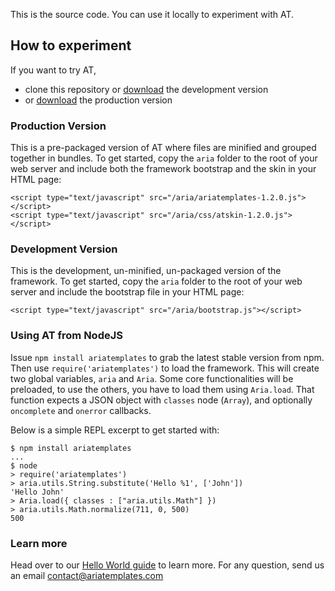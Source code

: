 This is the source code. You can use it locally to experiment with AT.

## How to experiment

If you want to try AT,

- clone this repository or [download](http://ariatemplates.com/download) the development version
- or [download](http://ariatemplates.com/download) the production version

### Production Version

This is a pre-packaged version of AT where files are minified and grouped together in bundles.
To get started, copy the `aria` folder to the root of your web server and include both the framework bootstrap and the skin in your HTML page:

    <script type="text/javascript" src="/aria/ariatemplates-1.2.0.js"></script>
    <script type="text/javascript" src="/aria/css/atskin-1.2.0.js"></script>

### Development Version

This is the development, un-minified, un-packaged version of the framework.
To get started, copy the `aria` folder to the root of your web server and include the bootstrap file in your HTML page:

    <script type="text/javascript" src="/aria/bootstrap.js"></script>

### Using AT from NodeJS

Issue `npm install ariatemplates` to grab the latest stable version from npm.
Then use `require('ariatemplates')` to load the framework. This will create two global variables,
`aria` and `Aria`. Some core functionalities will be preloaded, to use the others, you have to load them
using `Aria.load`. That function expects a JSON object with `classes` node (`Array`), and optionally
`oncomplete` and `onerror` callbacks.

Below is a simple REPL excerpt to get started with:

    $ npm install ariatemplates
    ...
    $ node
    > require('ariatemplates')
    > aria.utils.String.substitute('Hello %1', ['John'])
    'Hello John'
    > Aria.load({ classes : ["aria.utils.Math"] })
    > aria.utils.Math.normalize(711, 0, 500)
    500

### Learn more

Head over to our [Hello World guide](http://ariatemplates.com/guides/hello/) to learn more.
For any question, send us an email contact@ariatemplates.com
